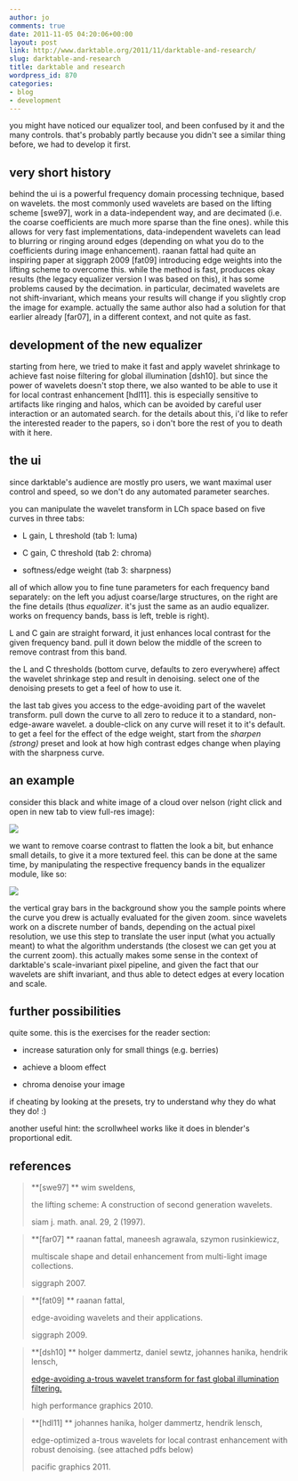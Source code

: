 ```yaml
---
author: jo
comments: true
date: 2011-11-05 04:20:06+00:00
layout: post
link: http://www.darktable.org/2011/11/darktable-and-research/
slug: darktable-and-research
title: darktable and research
wordpress_id: 870
categories:
- blog
- development
---
```


you might have noticed our equalizer tool, and been confused by it and the many controls. that's probably partly because you didn't see a similar thing before, we had to develop it first.



## very short history


behind the ui is a powerful frequency domain processing technique, based on wavelets. the most commonly used wavelets are based on the lifting scheme [swe97], work in a data-independent way, and are decimated (i.e. the coarse coefficients are much more sparse than the fine ones). while this allows for very fast implementations, data-independent wavelets can lead to blurring or ringing around edges (depending on what you do to the coefficients during image enhancement). raanan fattal had quite an inspiring paper at siggraph 2009 [fat09] introducing edge weights into the lifting scheme to overcome this. while the method is fast, produces okay results (the legacy equalizer version I was based on this), it has some problems caused by the decimation. in particular, decimated wavelets are not shift-invariant, which means your results will change if you slightly crop the image for example. actually the same author also had a solution for that earlier already [far07], in a different context, and not quite as fast.



## development of the new equalizer


starting from here, we tried to make it fast and apply wavelet shrinkage to achieve fast noise filtering for global illumination [dsh10]. but since the power of wavelets doesn't stop there, we also wanted to be able to use it for local contrast enhancement [hdl11]. this is especially sensitive to artifacts like ringing and halos, which can be avoided by careful user interaction or an automated search. for the details about this, i'd like to refer the interested reader to the papers, so i don't bore the rest of you to death with it here.



## the ui


since darktable's audience are mostly pro users, we want maximal user control and speed, so we don't do any automated parameter searches.

you can manipulate the wavelet transform in LCh space based on five curves in three tabs:




  * L gain, L threshold (tab 1: luma)


  * C gain, C threshold (tab 2: chroma)


  * softness/edge weight (tab 3: sharpness)


all of which allow you to fine tune parameters for each frequency band separately: on the left you adjust coarse/large structures, on the right are the fine details (thus _equalizer_. it's just the same as an audio equalizer. works on frequency bands, bass is left, treble is right).

L and C gain are straight forward, it just enhances local contrast for the given frequency band. pull it down below the middle of the screen to remove contrast from this band.

the L and C thresholds (bottom curve, defaults to zero everywhere) affect the wavelet shrinkage step and result in denoising. select one of the denoising presets to get a feel of how to use it.

the last tab gives you access to the edge-avoiding part of the wavelet transform. pull down the curve to all zero to reduce it to a standard, non-edge-aware wavelet. a double-click on any curve will reset it to it's default. to get a feel for the effect of the edge weight, start from the _sharpen (strong)_ preset and look at how high contrast edges change when playing with the sharpness curve.




## an example


consider this black and white image of a cloud over nelson (right click and open in new tab to view full-res image):

[![](http://www.darktable.org/wp-content/uploads/2011/11/original.jpg)](http://www.darktable.org/2011/11/darktable-and-research/original/)

we want to remove coarse contrast to flatten the look a bit, but enhance small details, to give it a more textured feel. this can be done at the same time, by manipulating the respective frequency bands in the equalizer module, like so:

[![](http://www.darktable.org/wp-content/uploads/2011/11/sharp.jpg)](http://www.darktable.org/2011/11/darktable-and-research/sharp/)

the vertical gray bars in the background show you the sample points where the curve you drew is actually evaluated for the given zoom. since wavelets work on a discrete number of bands, depending on the actual pixel resolution, we use this step to translate the user input (what you actually meant) to what the algorithm understands (the closest we can get you at the current zoom). this actually makes some sense in the context of darktable's scale-invariant pixel pipeline, and given the fact that our wavelets are shift invariant, and thus able to detect edges at every location and scale.



## further possibilities


quite some. this is the exercises for the reader section:




  * increase saturation only for small things (e.g. berries)


  * achieve a bloom effect


  * chroma denoise your image


if cheating by looking at the presets, try to understand why they do what they do! :)

another useful hint: the scrollwheel works like it does in blender's proportional edit.



## references





<blockquote>**[swe97] ** wim sweldens,  

the lifting scheme: A construction of second generation wavelets.  

siam j. math. anal. 29, 2 (1997).  
</blockquote>





<blockquote>**[far07] ** raanan fattal, maneesh agrawala, szymon rusinkiewicz,  

multiscale shape and detail enhancement from multi-light image collections.  

siggraph 2007.  
</blockquote>





<blockquote>**[fat09] ** raanan fattal,  

edge-avoiding wavelets and their applications.  

siggraph 2009.  
</blockquote>





<blockquote>**[dsh10] ** holger dammertz, daniel sewtz, johannes hanika, hendrik lensch,  

[edge-avoiding a-trous wavelet transform for fast global illumination filtering.](http://www.uni-ulm.de/in/mi/graphics/atrous-filter.html)  

high performance graphics 2010.  
</blockquote>





<blockquote>**[hdl11] ** johannes hanika, holger dammertz, hendrik lensch,  

edge-optimized a-trous wavelets for local contrast enhancement with robust denoising. (see attached pdfs below)  

pacific graphics 2011.  
</blockquote>





